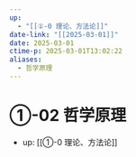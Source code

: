```yaml
---
up:
  - "[[①-0 理论、方法论]]"
date-link: "[[2025-03-01]]"
date: 2025-03-01
ctime-p: 2025-03-01T13:02:22
aliases:
  - 哲学原理
---
```


# ①-02 哲学原理

- up: [[①-0 理论、方法论]]
